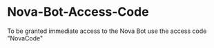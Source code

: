 # Nova-Bot-Access-Code
To be granted immediate access to the Nova Bot use the access code "NovaCode"

